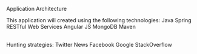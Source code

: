 Application Architecture

This application will created using the following technologies:
Java
Spring
RESTful Web Services
Angular JS
MongoDB
Maven


<br/>
Hunting strategies:
Twitter
News
Facebook
Google
StackOverflow


